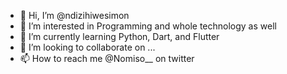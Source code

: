 - 👋 Hi, I’m @ndizihiwesimon
- 👀 I’m interested in Programming and whole technology as well
- 🌱 I’m currently learning Python, Dart, and Flutter
- 💞️ I’m looking to collaborate on ...
- 📫 How to reach me @Nomiso__ on twitter

<!---
ndizihiwesimon/ndizihiwesimon is a ✨ special ✨ repository because its `README.md` (this file) appears on your GitHub profile.
You can click the Preview link to take a look at your changes.
--->
